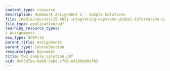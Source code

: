 ```yaml
---
content_type: resource
description: Homework Assignment 2 - Sample Solutions
file: /media/courses/15-565j-integrating-esystems-global-information-systems-spring-2002/9c63d7aabeb93a6ac796e410ddd8ef63_hw2_sample_solution.pdf
file_type: application/pdf
learning_resource_types:
- Assignments
ocw_type: OCWFile
parent_title: Assignments
parent_type: CourseSection
resourcetype: Document
title: hw2_sample_solution.pdf
uid: 9c63d7aa-beb9-3a6a-c796-e410ddd8ef63
---
```

